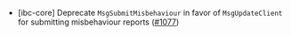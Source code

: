 - [ibc-core] Deprecate `MsgSubmitMisbehaviour` in favor of `MsgUpdateClient` for submitting misbehaviour reports ([\#1077](https://github.com/cosmos/ibc-rs/pull/1077))
